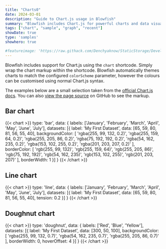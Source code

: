 ```yaml
---
title: "Charts0"
date: 2024-03-01
description: "Guide to Chart.js usage in Blowfish"
summary: "Blowfish includes Chart.js for powerful charts and data visualisations."
tags: ["chart", "sample", "graph", "recent"]
showDate: true
type: 'samples'
showhero: true

#featureimage: 'https://raw.githack.com/Denchyaknow/StaticStorage/Develop/Test/test0.webp'
---
```


Blowfish includes support for Chart.js using the `chart` shortcode. Simply wrap the chart markup within the shortcode. Blowfish automatically themes charts to match the configured `colorScheme` parameter, however the colours can be customised using normal Chart.js syntax.


The examples below are a small selection taken from the [official Chart.js docs](https://www.chartjs.org/docs/latest/samples). You can also [view the page source](https://raw.githubusercontent.com/nunocoracao/blowfish/main/exampleSite/content/samples/charts/index.md) on GitHub to see the markup.

## Bar chart

<!-- prettier-ignore-start -->
{{< chart >}}
type: 'bar',
data: {
  labels: ['January', 'February', 'March', 'April', 'May', 'June', 'July'],
  datasets: [{
    label: 'My First Dataset',
    data: [65, 59, 80, 81, 56, 55, 40],
    backgroundColor: [
      'rgba(255, 99, 132, 0.2)',
      'rgba(255, 159, 64, 0.2)',
      'rgba(255, 205, 86, 0.2)',
      'rgba(75, 192, 192, 0.2)',
      'rgba(54, 162, 235, 0.2)',
      'rgba(153, 102, 255, 0.2)',
      'rgba(201, 203, 207, 0.2)'
    ],
    borderColor: [
      'rgb(255, 99, 132)',
      'rgb(255, 159, 64)',
      'rgb(255, 205, 86)',
      'rgb(75, 192, 192)',
      'rgb(54, 162, 235)',
      'rgb(153, 102, 255)',
      'rgb(201, 203, 207)'
    ],
    borderWidth: 1
  }]
}
{{< /chart >}}
<!-- prettier-ignore-end -->

## Line chart

<!-- prettier-ignore-start -->
{{< chart >}}
type: 'line',
data: {
  labels: ['January', 'February', 'March', 'April', 'May', 'June', 'July'],
  datasets: [{
    label: 'My First Dataset',
    data: [65, 59, 80, 81, 56, 55, 40],
    tension: 0.2
  }]
}
{{< /chart >}}
<!-- prettier-ignore-end -->

## Doughnut chart

<!-- prettier-ignore-start -->
{{< chart >}}
type: 'doughnut',
data: {
  labels: ['Red', 'Blue', 'Yellow'],
  datasets: [{
    label: 'My First Dataset',
    data: [300, 50, 100],
    backgroundColor: [
      'rgba(255, 99, 132, 0.7)',
      'rgba(54, 162, 235, 0.7)',
      'rgba(255, 205, 86, 0.7)'
    ],
    borderWidth: 0,
    hoverOffset: 4
  }]
}
{{< /chart >}}
<!-- prettier-ignore-end -->
